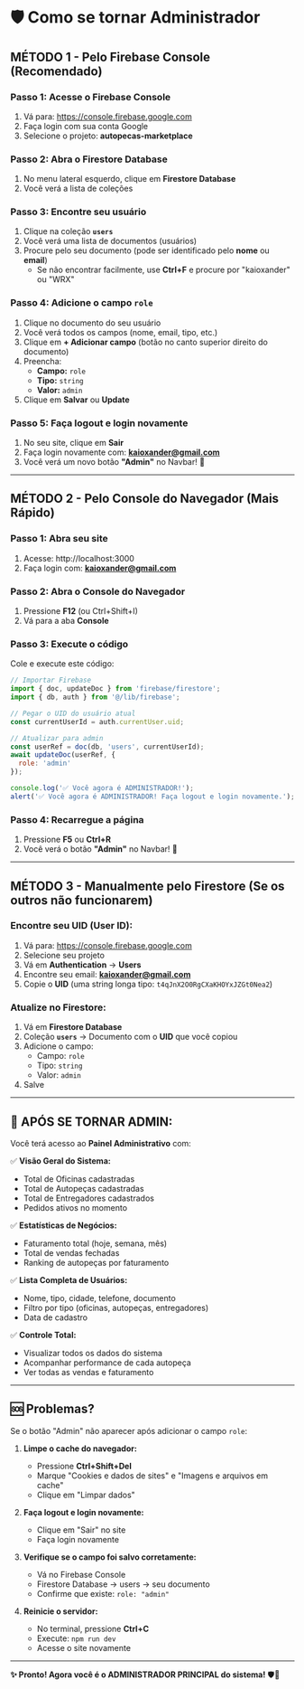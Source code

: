# 🛡️ Como se tornar Administrador

## **MÉTODO 1 - Pelo Firebase Console (Recomendado)**

### **Passo 1: Acesse o Firebase Console**
1. Vá para: https://console.firebase.google.com
2. Faça login com sua conta Google
3. Selecione o projeto: **autopecas-marketplace**

### **Passo 2: Abra o Firestore Database**
1. No menu lateral esquerdo, clique em **Firestore Database**
2. Você verá a lista de coleções

### **Passo 3: Encontre seu usuário**
1. Clique na coleção **`users`**
2. Você verá uma lista de documentos (usuários)
3. Procure pelo seu documento (pode ser identificado pelo **nome** ou **email**)
   - Se não encontrar facilmente, use **Ctrl+F** e procure por "kaioxander" ou "WRX"

### **Passo 4: Adicione o campo `role`**
1. Clique no documento do seu usuário
2. Você verá todos os campos (nome, email, tipo, etc.)
3. Clique em **+ Adicionar campo** (botão no canto superior direito do documento)
4. Preencha:
   - **Campo:** `role`
   - **Tipo:** `string`
   - **Valor:** `admin`
5. Clique em **Salvar** ou **Update**

### **Passo 5: Faça logout e login novamente**
1. No seu site, clique em **Sair**
2. Faça login novamente com: **kaioxander@gmail.com**
3. Você verá um novo botão **"Admin"** no Navbar! 🎉

---

## **MÉTODO 2 - Pelo Console do Navegador (Mais Rápido)**

### **Passo 1: Abra seu site**
1. Acesse: http://localhost:3000
2. Faça login com: **kaioxander@gmail.com**

### **Passo 2: Abra o Console do Navegador**
1. Pressione **F12** (ou Ctrl+Shift+I)
2. Vá para a aba **Console**

### **Passo 3: Execute o código**
Cole e execute este código:

```javascript
// Importar Firebase
import { doc, updateDoc } from 'firebase/firestore';
import { db, auth } from '@/lib/firebase';

// Pegar o UID do usuário atual
const currentUserId = auth.currentUser.uid;

// Atualizar para admin
const userRef = doc(db, 'users', currentUserId);
await updateDoc(userRef, {
  role: 'admin'
});

console.log('✅ Você agora é ADMINISTRADOR!');
alert('✅ Você agora é ADMINISTRADOR! Faça logout e login novamente.');
```

### **Passo 4: Recarregue a página**
1. Pressione **F5** ou **Ctrl+R**
2. Você verá o botão **"Admin"** no Navbar! 🎉

---

## **MÉTODO 3 - Manualmente pelo Firestore (Se os outros não funcionarem)**

### **Encontre seu UID (User ID):**
1. Vá para: https://console.firebase.google.com
2. Selecione seu projeto
3. Vá em **Authentication** → **Users**
4. Encontre seu email: **kaioxander@gmail.com**
5. Copie o **UID** (uma string longa tipo: `t4qJnX2O0RgCXaKHOYxJZGt0Nea2`)

### **Atualize no Firestore:**
1. Vá em **Firestore Database**
2. Coleção **`users`** → Documento com o **UID** que você copiou
3. Adicione o campo:
   - Campo: `role`
   - Tipo: `string`
   - Valor: `admin`
4. Salve

---

## **📌 APÓS SE TORNAR ADMIN:**

Você terá acesso ao **Painel Administrativo** com:

✅ **Visão Geral do Sistema:**
- Total de Oficinas cadastradas
- Total de Autopeças cadastradas
- Total de Entregadores cadastrados
- Pedidos ativos no momento

✅ **Estatísticas de Negócios:**
- Faturamento total (hoje, semana, mês)
- Total de vendas fechadas
- Ranking de autopeças por faturamento

✅ **Lista Completa de Usuários:**
- Nome, tipo, cidade, telefone, documento
- Filtro por tipo (oficinas, autopeças, entregadores)
- Data de cadastro

✅ **Controle Total:**
- Visualizar todos os dados do sistema
- Acompanhar performance de cada autopeça
- Ver todas as vendas e faturamento

---

## **🆘 Problemas?**

Se o botão "Admin" não aparecer após adicionar o campo `role`:

1. **Limpe o cache do navegador:**
   - Pressione **Ctrl+Shift+Del**
   - Marque "Cookies e dados de sites" e "Imagens e arquivos em cache"
   - Clique em "Limpar dados"

2. **Faça logout e login novamente:**
   - Clique em "Sair" no site
   - Faça login novamente

3. **Verifique se o campo foi salvo corretamente:**
   - Vá no Firebase Console
   - Firestore Database → users → seu documento
   - Confirme que existe: `role: "admin"`

4. **Reinicie o servidor:**
   - No terminal, pressione **Ctrl+C**
   - Execute: `npm run dev`
   - Acesse o site novamente

---

**✨ Pronto! Agora você é o ADMINISTRADOR PRINCIPAL do sistema!** 🛡️🎉




